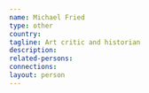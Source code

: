 ```yaml
---
name: Michael Fried
type: other
country:
tagline: Art critic and historian
description:
related-persons:
connections:
layout: person
---
```

